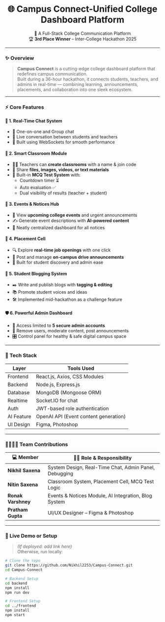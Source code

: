 <h1 align="center">🌐 Campus Connect-Unified College Dashboard Platform</h1>
<p align="center">
  🚀 A Full-Stack College Communication Platform <br/>
  🏆 <strong>3rd Place Winner</strong> – Inter-College Hackathon 2025
</p>

---

### ✨ Overview

> **Campus Connect** is a cutting-edge college dashboard platform that redefines campus communication.  
Built during a 36-hour hackathon, it connects students, teachers, and admins in real-time — combining learning, announcements, placements, and collaboration into one sleek ecosystem.

---

### ⚡ Core Features

#### 💬 1. Real-Time Chat System
- 🔹 One-on-one and Group chat
- 🔹 Live conversation between students and teachers
- 🔹 Built using WebSockets for smooth performance

#### 🏫 2. Smart Classroom Module
- 🧑‍🏫 Teachers can **create classrooms** with a name & join code
- 📁 Share **files, images, videos, or text materials**
- 📝 Built-in **MCQ Test System** with:
  - Countdown timer ⏳
  - Auto evaluation ✅
  - Dual visibility of results (teacher + student)

#### 📣 3. Events & Notices Hub
- 📅 View **upcoming college events** and urgent announcements
- ✍️ Generate event descriptions with **AI-powered content**
- 📌 Neatly centralized dashboard for all notices

#### 💼 4. Placement Cell
- 🔍 Explore **real-time job openings** with one click
- 📢 Post and manage **on-campus drive announcements**
- 🎯 Built for student discovery and admin ease

#### 📝 5. Student Blogging System
- ✒️ Write and publish blogs with **tagging & editing**
- 📚 Promote student voices and ideas
- 🛠️ Implemented mid-hackathon as a challenge feature

#### 🛡️ 6. Powerful Admin Dashboard
- 🔐 Access limited to **5 secure admin accounts**
- 👥 Remove users, moderate content, post announcements
- 🎛️ Control panel for healthy & safe digital campus space

---

### 🧠 Tech Stack

| Layer       | Tools Used                            |
|-------------|----------------------------------------|
| Frontend    | React.js, Axios, CSS Modules           |
| Backend     | Node.js, Express.js                    |
| Database    | MongoDB (Mongoose ORM)                 |
| Realtime    | Socket.IO for chat                     |
| Auth        | JWT-based role authentication          |
| AI Feature  | OpenAI API (Event content generation)  |
| UI Design   | Figma, Photoshop                       |

---

### 👨‍👨‍👦‍👦 Team Contributions

| 💻 Member           | 👨‍💼 Role & Responsibility                                                |
|---------------------|-------------------------------------------------------------------------|
| **Nikhil Saxena**   | System Design, Real-Time Chat, Admin Panel, Debugging                  |
| **Nitin Saxena**    | Classroom System, Placement Cell, MCQ Test Logic                       |
| **Ronak Varshney**  | Events & Notices Module, AI Integration, Blog System                  |
| **Pratham Gupta**   | UI/UX Designer – Figma & Photoshop                                     |

---

### 🚀 Live Demo or Setup

> *(If deployed: add link here)*  
Otherwise, run locally:

```bash
# Clone the repo
git clone https://github.com/Nikhil2253/Campus-Connect.git
cd Campus-Connect

# Backend Setup
cd backend
npm install
npm run dev

# Frontend Setup
cd ../frontend
npm install
npm start
